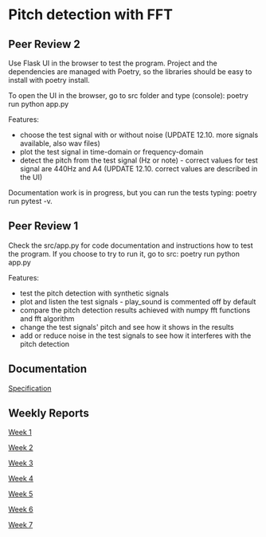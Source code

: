 # Pitch detection with FFT

## Peer Review 2
Use Flask UI in the browser to test the program. Project and the dependencies are managed with Poetry, so the libraries should be easy to install with poetry install.

To open the UI in the browser, go to src folder and type (console): poetry run python app.py

Features:
- choose the test signal with or without noise (UPDATE 12.10. more signals available, also wav files)
- plot the test signal in time-domain or frequency-domain
- detect the pitch from the test signal (Hz or note) - correct values for test signal are 440Hz and A4 (UPDATE 12.10. correct values are described in the UI)

Documentation work is in progress, but you can run the tests typing: poetry run pytest -v.

## Peer Review 1
Check the src/app.py for code documentation and instructions how to test the program. If you choose to try to run it, go to src: poetry run python app.py

Features:
- test the pitch detection with synthetic signals
- plot and listen the test signals - play_sound is commented off by default
- compare the pitch detection results achieved with numpy fft functions and fft algorithm
- change the test signals' pitch and see how it shows in the results
- add or reduce noise in the test signals to see how it interferes with the pitch detection

## Documentation

[Specification](https://github.com/KooEeVee/signal-processing/blob/main/documentation/specification.md)

## Weekly Reports

[Week 1](https://github.com/KooEeVee/signal-processing/blob/main/documentation/weekly-reports/week1.md)

[Week 2](https://github.com/KooEeVee/signal-processing/blob/main/documentation/weekly-reports/week2.md)

[Week 3](https://github.com/KooEeVee/signal-processing/blob/main/documentation/weekly-reports/week3.md)

[Week 4](https://github.com/KooEeVee/signal-processing/blob/main/documentation/weekly-reports/week4.md)

[Week 5](https://github.com/KooEeVee/signal-processing/blob/main/documentation/weekly-reports/week5.md)

[Week 6](https://github.com/KooEeVee/signal-processing/blob/main/documentation/weekly-reports/week6.md)

[Week 7](https://github.com/KooEeVee/signal-processing/blob/main/documentation/weekly-reports/week7.md)
